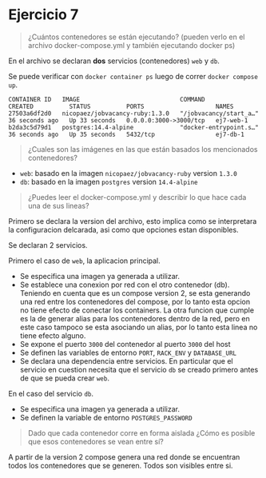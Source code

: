 # Ejercicio 7

> ¿Cuántos contenedores se están ejecutando? (pueden verlo en el archivo docker-compose.yml y también ejecutando docker ps)

En el archivo se declaran **dos** servicios (contenedores) `web` y `db`.

Se puede verificar con `docker container ps` luego de correr `docker compose up`.

    CONTAINER ID   IMAGE                            COMMAND                  CREATED          STATUS          PORTS                    NAMES
    27503a6df2d0   nicopaez/jobvacancy-ruby:1.3.0   "/jobvacancy/start_a…"   36 seconds ago   Up 33 seconds   0.0.0.0:3000->3000/tcp   ej7-web-1
    b2da3c5d79d1   postgres:14.4-alpine             "docker-entrypoint.s…"   36 seconds ago   Up 35 seconds   5432/tcp                 ej7-db-1

> ¿Cuales son las imágenes en las que están basados los mencionados contenedores?

- `web`: basado en la imagen `nicopaez/jobvacancy-ruby` version `1.3.0`
- `db`: basado en la imagen `postgres` version `14.4-alpine`

> ¿Puedes leer el docker-compose.yml y describir lo que hace cada una de sus lineas?

Primero se declara la version del archivo, esto implica como se interpretara la configuracion delcarada, asi como que opciones estan disponibles.

Se declaran 2 servicios.

Primero el caso de `web`, la aplicacion principal.

- Se especifica una imagen ya generada a utilizar.
- Se establece una conexion por red con el otro contenedor (db). Teniendo en cuenta que es un compose version 2, se esta generando una red entre los contenedores del compose, por lo tanto esta opcion no tiene efecto de conectar los containers. La otra funcion que cumple es la de generar alias para los contenedores dentro de la red, pero en este caso tampoco se esta asociando un alias, por lo tanto esta linea no tiene efecto alguno.
- Se expone el puerto `3000` del contenedor al puerto `3000` del host
- Se definen las variables de entorno `PORT`, `RACK_ENV` y `DATABASE_URL`
- Se declara una dependencia entre servicios. En particular que el servicio en cuestion necesita que el servicio `db` se creado primero antes de que se pueda crear `web`. 

En el caso del servicio `db`.

- Se especifica una imagen ya generada a utilizar.
- Se definen la variable de entorno `POSTGRES_PASSWORD`

> Dado que cada contenedor corre en forma aislada ¿Cómo es posible que esos contenedores se vean entre sí?

A partir de la version 2 compose genera una red donde se encuentran todos los contenedores que se generen. Todos son visibles entre si.
